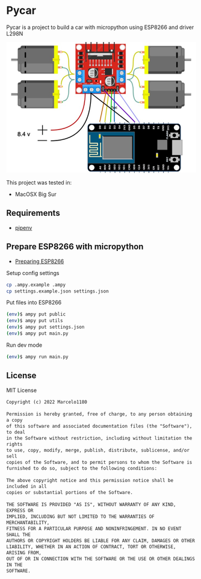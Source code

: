 # Pycar

Pycar is a project to build a car with micropython using ESP8266 and driver L298N

![Electronic Diagram](doc/Pycar.jpg)

This project was tested in:
* MacOSX Big Sur

## Requirements
* [pipenv](https://pypi.org/project/pipenv/)

## Prepare ESP8266 with micropython
* [Preparing ESP8266](PREPARE.md)

Setup config settings
```sh
cp .ampy.example .ampy
cp settings.example.json settings.json
```

Put files into ESP8266
```sh
(env)$ ampy put public
(env)$ ampy put utils
(env)$ ampy put settings.json
(env)$ ampy put main.py
```

Run dev mode
```sh
(env)$ ampy run main.py
```

## License

MIT License

    Copyright (c) 2022 Marcelo1180
    
    Permission is hereby granted, free of charge, to any person obtaining a copy
    of this software and associated documentation files (the "Software"), to deal
    in the Software without restriction, including without limitation the rights
    to use, copy, modify, merge, publish, distribute, sublicense, and/or sell
    copies of the Software, and to permit persons to whom the Software is
    furnished to do so, subject to the following conditions:
    
    The above copyright notice and this permission notice shall be included in all
    copies or substantial portions of the Software.
    
    THE SOFTWARE IS PROVIDED "AS IS", WITHOUT WARRANTY OF ANY KIND, EXPRESS OR
    IMPLIED, INCLUDING BUT NOT LIMITED TO THE WARRANTIES OF MERCHANTABILITY,
    FITNESS FOR A PARTICULAR PURPOSE AND NONINFRINGEMENT. IN NO EVENT SHALL THE
    AUTHORS OR COPYRIGHT HOLDERS BE LIABLE FOR ANY CLAIM, DAMAGES OR OTHER
    LIABILITY, WHETHER IN AN ACTION OF CONTRACT, TORT OR OTHERWISE, ARISING FROM,
    OUT OF OR IN CONNECTION WITH THE SOFTWARE OR THE USE OR OTHER DEALINGS IN THE
    SOFTWARE.
